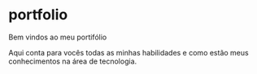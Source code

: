 # portfolio

Bem vindos ao meu portifólio

Aqui conta para vocês todas as minhas habilidades e como estão meus conhecimentos na área de tecnologia.

